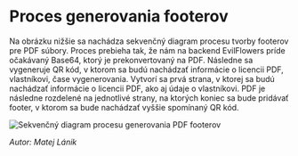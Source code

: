 # Proces generovania footerov 

Na obrázku nižšie sa nachádza sekvenčný diagram procesu tvorby footerov pre PDF súbory. Proces prebieha tak, že nám na backend EvilFlowers príde očakávaný Base64, ktorý je prekonvertovaný na PDF. Následne sa vygeneruje QR kód, v ktorom sa budú nachádzať informácie o licencii PDF, vlastníkovi, čase vygenerovania. Vytvorí sa prvá strana, v ktorej sa budú nachádzať informácie o licencii PDF, ako aj údaje o vlastníkovi. PDF je následne  rozdelené na jednotlivé strany, na ktorých koniec sa bude pridávať footer, v ktorom sa bude nachádzať vyššie spomínaný QR kód.

![Sekvenčný diagram procesu generovania PDF footerov](@site/static/img/footer_sequence_diagram.png)

*Autor: Matej Lánik*